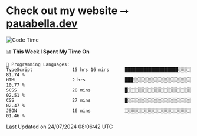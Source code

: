 # Check out my website ⭢ [pauabella.dev](https://pauabella.dev)

<!--START_SECTION:waka-->
![Code Time](http://img.shields.io/badge/Code%20Time-3%2C591%20hrs%2039%20mins-blue)

📊 **This Week I Spent My Time On** 

```text
💬 Programming Languages: 
TypeScript               15 hrs 16 mins      ████████████████████░░░░░   81.74 % 
HTML                     2 hrs               ███░░░░░░░░░░░░░░░░░░░░░░   10.77 % 
SCSS                     28 mins             █░░░░░░░░░░░░░░░░░░░░░░░░   02.51 % 
CSS                      27 mins             █░░░░░░░░░░░░░░░░░░░░░░░░   02.47 % 
JSON                     16 mins             ░░░░░░░░░░░░░░░░░░░░░░░░░   01.46 % 
```


 Last Updated on 24/07/2024 08:06:42 UTC
<!--END_SECTION:waka-->
